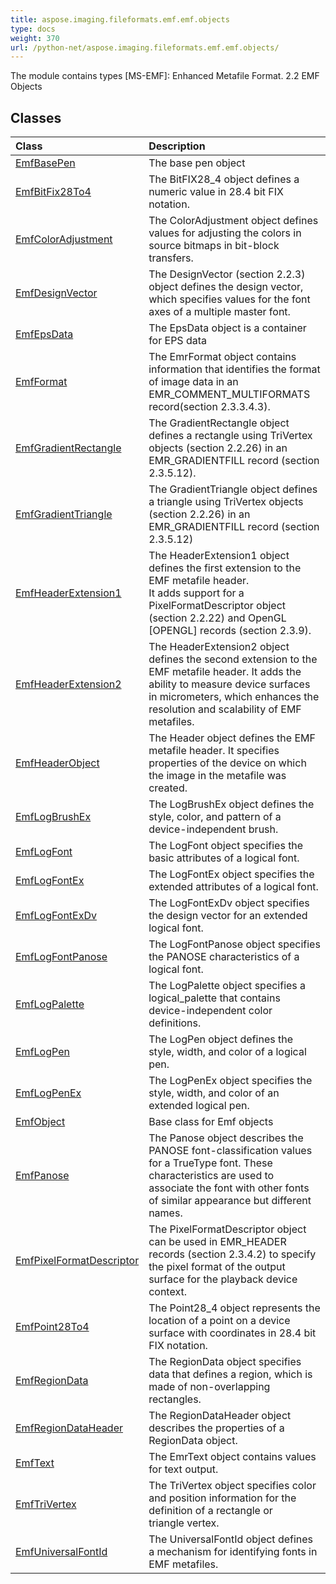 ```yaml
---
title: aspose.imaging.fileformats.emf.emf.objects
type: docs
weight: 370
url: /python-net/aspose.imaging.fileformats.emf.emf.objects/
---
```



The module contains types [MS-EMF]: Enhanced Metafile Format. 2.2 EMF Objects

## **Classes**
| **Class** | **Description** |
| :- | :- |
| [EmfBasePen](/imaging/python-net/aspose.imaging.fileformats.emf.emf.objects/emfbasepen/) | The base pen object |
| [EmfBitFix28To4](/imaging/python-net/aspose.imaging.fileformats.emf.emf.objects/emfbitfix28to4/) | The BitFIX28_4 object defines a numeric value in 28.4 bit FIX notation. |
| [EmfColorAdjustment](/imaging/python-net/aspose.imaging.fileformats.emf.emf.objects/emfcoloradjustment/) | The ColorAdjustment object defines values for adjusting the colors in source bitmaps in bit-block transfers. |
| [EmfDesignVector](/imaging/python-net/aspose.imaging.fileformats.emf.emf.objects/emfdesignvector/) | The DesignVector (section 2.2.3) object defines the design vector, which specifies values for the font axes of a multiple master font. |
| [EmfEpsData](/imaging/python-net/aspose.imaging.fileformats.emf.emf.objects/emfepsdata/) | The EpsData object is a container for EPS data |
| [EmfFormat](/imaging/python-net/aspose.imaging.fileformats.emf.emf.objects/emfformat/) | The EmrFormat object contains information that identifies the format of image data in an<br/>            EMR_COMMENT_MULTIFORMATS record(section 2.3.3.4.3). |
| [EmfGradientRectangle](/imaging/python-net/aspose.imaging.fileformats.emf.emf.objects/emfgradientrectangle/) | The GradientRectangle object defines a rectangle using TriVertex objects (section 2.2.26) in an <br/>            EMR_GRADIENTFILL record (section 2.3.5.12). |
| [EmfGradientTriangle](/imaging/python-net/aspose.imaging.fileformats.emf.emf.objects/emfgradienttriangle/) | The GradientTriangle object defines a triangle using TriVertex objects (section 2.2.26) in an <br/>            EMR_GRADIENTFILL record (section 2.3.5.12) |
| [EmfHeaderExtension1](/imaging/python-net/aspose.imaging.fileformats.emf.emf.objects/emfheaderextension1/) | The HeaderExtension1 object defines the first extension to the EMF metafile header. <br/>            It adds support for a PixelFormatDescriptor object (section 2.2.22) and OpenGL <br/>            [OPENGL] records (section 2.3.9). |
| [EmfHeaderExtension2](/imaging/python-net/aspose.imaging.fileformats.emf.emf.objects/emfheaderextension2/) | The HeaderExtension2 object defines the second extension to the EMF metafile header. It adds the<br/>            ability to measure device surfaces in micrometers, which enhances the resolution and scalability of EMF metafiles. |
| [EmfHeaderObject](/imaging/python-net/aspose.imaging.fileformats.emf.emf.objects/emfheaderobject/) | The Header object defines the EMF metafile header. It specifies properties of the device on which the image in the metafile was created. |
| [EmfLogBrushEx](/imaging/python-net/aspose.imaging.fileformats.emf.emf.objects/emflogbrushex/) | The LogBrushEx object defines the style, color, and pattern of a device-independent brush. |
| [EmfLogFont](/imaging/python-net/aspose.imaging.fileformats.emf.emf.objects/emflogfont/) | The LogFont object specifies the basic attributes of a logical font. |
| [EmfLogFontEx](/imaging/python-net/aspose.imaging.fileformats.emf.emf.objects/emflogfontex/) | The LogFontEx object specifies the extended attributes of a logical font. |
| [EmfLogFontExDv](/imaging/python-net/aspose.imaging.fileformats.emf.emf.objects/emflogfontexdv/) | The LogFontExDv object specifies the design vector for an extended logical font. |
| [EmfLogFontPanose](/imaging/python-net/aspose.imaging.fileformats.emf.emf.objects/emflogfontpanose/) | The LogFontPanose object specifies the PANOSE characteristics of a logical font. |
| [EmfLogPalette](/imaging/python-net/aspose.imaging.fileformats.emf.emf.objects/emflogpalette/) | The LogPalette object specifies a logical_palette that contains device-independent color definitions. |
| [EmfLogPen](/imaging/python-net/aspose.imaging.fileformats.emf.emf.objects/emflogpen/) | The LogPen object defines the style, width, and color of a logical pen. |
| [EmfLogPenEx](/imaging/python-net/aspose.imaging.fileformats.emf.emf.objects/emflogpenex/) | The LogPenEx object specifies the style, width, and color of an extended logical pen. |
| [EmfObject](/imaging/python-net/aspose.imaging.fileformats.emf.emf.objects/emfobject/) | Base class for Emf objects |
| [EmfPanose](/imaging/python-net/aspose.imaging.fileformats.emf.emf.objects/emfpanose/) | The Panose object describes the PANOSE font-classification values for a TrueType font. These <br/>            characteristics are used to associate the font with other fonts of similar appearance but different names. |
| [EmfPixelFormatDescriptor](/imaging/python-net/aspose.imaging.fileformats.emf.emf.objects/emfpixelformatdescriptor/) | The PixelFormatDescriptor object can be used in EMR_HEADER records (section 2.3.4.2) to specify the pixel format of the output surface for the playback device context. |
| [EmfPoint28To4](/imaging/python-net/aspose.imaging.fileformats.emf.emf.objects/emfpoint28to4/) | The Point28_4 object represents the location of a point on a device surface with coordinates in 28.4 bit FIX notation. |
| [EmfRegionData](/imaging/python-net/aspose.imaging.fileformats.emf.emf.objects/emfregiondata/) | The RegionData object specifies data that defines a region, which is made of non-overlapping rectangles. |
| [EmfRegionDataHeader](/imaging/python-net/aspose.imaging.fileformats.emf.emf.objects/emfregiondataheader/) | The RegionDataHeader object describes the properties of a RegionData object. |
| [EmfText](/imaging/python-net/aspose.imaging.fileformats.emf.emf.objects/emftext/) | The EmrText object contains values for text output. |
| [EmfTriVertex](/imaging/python-net/aspose.imaging.fileformats.emf.emf.objects/emftrivertex/) | The TriVertex object specifies color and position information for the definition of a rectangle or <br/>            triangle vertex. |
| [EmfUniversalFontId](/imaging/python-net/aspose.imaging.fileformats.emf.emf.objects/emfuniversalfontid/) | The UniversalFontId object defines a mechanism for identifying fonts in EMF metafiles. |
